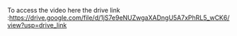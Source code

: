 To access the video here the drive link :https://drive.google.com/file/d/1jS7e9eNUZwgaXADngU5A7xPhRL5_wCK6/view?usp=drive_link
